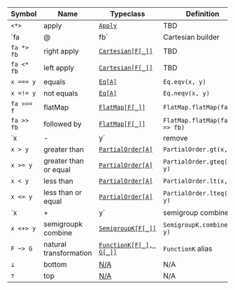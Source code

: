 | Symbol     | Name                   | Typeclass                                                                | Definition               |
| ---------- | ---------------------- | ---------------------------------------------------------------------    |------------------------- |
| `<*>`      | apply                  | [`Apply`](core/src/main/scala/cats/Apply.scala)                          | TBD                      |
| `fa |@| fb`| Cartesian builder      | [`Cartesian[F[_]]`](core/src/main/scala/cats/Cartesian.scala)            | TBD                      |
| `fa *> fb` | right apply            | [`Cartesian[F[_]]`](core/src/main/scala/cats/Cartesian.scala)            | TBD                      |
| `fa <* fb` | left apply             | [`Cartesian[F[_]]`](core/src/main/scala/cats/Cartesian.scala)            | TBD                      |
| `x === y`  | equals                 | [`Eq[A]`](kernel/src/main/scala/cats/kernel/Eq.scala)                    | `Eq.eqv(x, y)`           |
| `x =!= y`  | not equals             | [`Eq[A]`](kernel/src/main/scala/cats/kernel/Eq.scala)                    | `Eq.neqv(x, y)`          |
| `fa >>= f` | flatMap                | [`FlatMap[F[_]]`](core/src/main/scala/cats/syntax/flatMap.scala)         | `FlatMap.flatMap(fa)(f)` |
| `fa >> fb` | followed by            | [`FlatMap[F[_]]`](core/src/main/scala/cats/syntax/flatMap.scala)         | `FlatMap.flatMap(fa)(_ => fb)` |
| `x |-| y`  | remove                 | [`Group[A]`](kernel/src/main/scala/cats/kernel/Group.scala)              | `Group.remove(x, y)`     |
| `x > y`    | greater than           | [`PartialOrder[A]`](kernel/src/main/scala/cats/kernel/PartialOrder.scala)| `PartialOrder.gt(x, y)`  |
| `x >= y`   | greater than or equal  | [`PartialOrder[A]`](kernel/src/main/scala/cats/kernel/PartialOrder.scala)| `PartialOrder.gteq(x, y)`|
| `x < y`    | less than              | [`PartialOrder[A]`](kernel/src/main/scala/cats/kernel/PartialOrder.scala)| `PartialOrder.lt(x, y)`  |
| `x <= y`   | less than or equal     | [`PartialOrder[A]`](kernel/src/main/scala/cats/kernel/PartialOrder.scala)| `PartialOrder.lteq(x, y)`|
| `x |+| y`  | semigroup combine      | [`Semigroup[A]`](kernel/src/main/scala/cats/kernel/Semigroup.scala)      | `Semigroup.combine(x, y)`|
| `x <+> y`  | semigroupk combine     | [`SemigroupK[F[_]]`](core/src/main/scala/cats/SemigroupK.scala)          | `SemigroupK.combineK(x, y)`|
| `F ~> G`   | natural transformation | [`FunctionK[F[_], G[_]]`](core/src/main/scala/cats/arrow/FunctionK.scala)| `FunctionK` alias        |
| `⊥`        | bottom                 | [N/A](core/src/main/scala/cats/package.scala)                            | N/A                      |
| `⊤`        | top                    | [N/A](core/src/main/scala/cats/package.scala)                            | N/A                      |